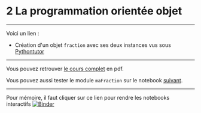 # 2 La programmation orientée objet

---
Voici un lien :

* Création d'un objet `fraction` avec ses deux instances vus sous <a href="https://pythontutor.com/visualize.html#code=class%20Fraction%20%3A%0A%20%20%20%20'''%0A%20%20%20%20classe%20%20d%C3%A9finit%20par%0A%20%20%20%20-%20num%C3%A9rateur%0A%20%20%20%20-%20d%C3%A9nominateur%0A%20%20%20%20'''%0A%20%20%20%20%0A%20%20%20%20%23constructeur%0A%20%20%20%20def%20__init__%28self,%20num,%20den%29%20%3A%0A%20%20%20%20%20%20%20%20self.num%20%3D%20num%0A%20%20%20%20%20%20%20%20self.den%20%3D%20den%0A%20%20%20%20%20%20%20%20%0AA%20%3D%20Fraction%281,%203%29%0AB%20%3D%20Fraction%281,%202%29&cumulative=false&curInstr=0&heapPrimitives=nevernest&mode=display&origin=opt-frontend.js&py=3&rawInputLstJSON=%5B%5D&textReferences=false" target="_blank">Pythontutor</a>

---

Vous pouvez retrouver [le cours complet](https://github.com/NaturelEtChaud/NSI-Terminale/blob/main/2%20POO/Terminale_NSI02_La_POO.pdf) en pdf.

Vous pouvez aussi tester le module `maFraction` sur le notebook [suivant](https://github.com/NaturelEtChaud/NSI-Terminale/blob/main/2%20POO/utilisation_module_maFraction.ipynb).

---

Pour mémoire, il faut cliquer sur ce lien pour rendre les notebooks interactifs [![Binder](https://mybinder.org/badge_logo.svg)](https://mybinder.org/v2/gh/lebonprof/NSI-Terminale/HEAD)
